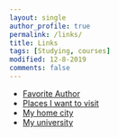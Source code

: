 ```yaml
---
layout: single
author_profile: true
permalink: /links/
title: Links
tags: [Studying, courses]
modified: 12-8-2019
comments: false
---
```



* [Favorite Author](https://news.berkeley.edu/2017/10/17/whywesleep/)
* [Places I want to visit](https://wallpapercave.com/w/wp2022107)
* [My home city](https://ifpnews.com/citizens-of-capital-mark-tehran-day-on-october-6)
* [My university](https://en.wikipedia.org/wiki/Iran_University_of_Science_and_Technology)

